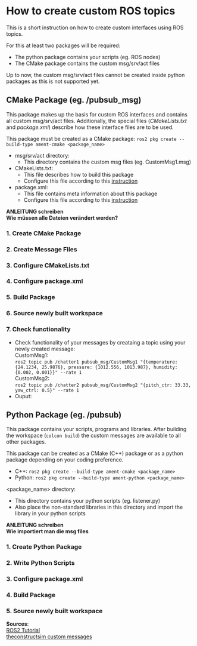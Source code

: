 # How to create custom ROS topics
This is a short instruction on how to create custom interfaces using ROS topics.  

For this at least two packages will be required:
* The python package contains your scripts (eg. ROS nodes)
* The CMake package contains the custom msg/srv/act files  

Up to now, the custom msg/srv/act files cannot be created inside python packages as this is not supported yet.  

## CMake Package (eg. /pubsub_msg)
This package makes up the basis for custom ROS interfaces and contains all custom msg/srv/act files. Additionally, the special files (_CMakeLists.txt_ and _package.xml_) describe how these interface files are to be used.  

This package must be created as a CMake package: `ros2 pkg create --build-type ament-cmake <package_name>`  

* msg/srv/act directory:
  * This directory contains the custom msg files (eg. CustomMsg1.msg)
* CMakeLists.txt:
  * This file describes how to build this package
  * Configure this file according to this [instruction](https://index.ros.org/doc/ros2/Tutorials/Custom-ROS2-Interfaces/#cmakelists-txt)
* package.xml:
  * This file contains meta information about this package
  * Configure this file according to this [instruction](https://index.ros.org/doc/ros2/Tutorials/Custom-ROS2-Interfaces/#package-xml)

__ANLEITUNG schreiben__  
__Wie müssen alle Dateien verändert werden?__

### 1. Create CMake Package

### 2. Create Message Files

### 3. Configure CMakeLists.txt

### 4. Configure package.xml

### 5. Build Package

### 6. Source newly built workspace

### 7. Check functionality
* Check functionality of your messages by creataing a topic using your newly created message:  
CustomMsg1:  
`ros2 topic pub /chatter1 pubsub_msg/CustomMsg1 "{temperature: {24.1234, 25.9876}, pressure: {1012.556, 1013.987}, humidity: {0.002, 0.001}}" --rate 1`  
CustomMsg2:  
`ros2 topic pub /chatter2 pubsub_msg/CustomMsg2 "{pitch_ctr: 33.33, yaw_ctrl: 0.5}" --rate 1`
* Ouput:  


## Python Package (eg. /pubsub)
This package contains your scripts, programs and libraries. After building the workspace (`colcon build`) the custom messages are available to all other packages.  

This package can be created as a CMake (C++) package or as a python package depending on your coding preference.
* C++:    `ros2 pkg create --build-type ament-cmake <package_name>`
* Python: `ros2 pkg create --build-type ament-python <package_name>`  


<package_name> directory:
* This directory contains your python scripts (eg. listener.py)
* Also place the non-standard libraries in this directory and import the library in your python scripts


__ANLEITUNG schreiben__  
__Wie importiert man die msg files__ 

### 1. Create Python Package

### 2. Write Python Scripts

### 3. Configure package.xml

### 4. Build Package

### 5. Source newly built workspace




__Sources__:  
[ROS2 Tutorial](https://index.ros.org/doc/ros2/Tutorials/Custom-ROS2-Interfaces/#creating-custom-ros-2-msg-and-srv-files)  
[theconstructsim custom messages](https://www.theconstructsim.com/ros2-tutorials-7-how-to-create-a-ros2-custom-message-new/)  
